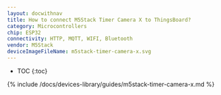 ```yaml
---
layout: docwithnav
title: How to connect M5Stack Timer Camera X to ThingsBoard?
category: Microcontrollers
chip: ESP32
connectivity: HTTP, MQTT, WIFI, Bluetooth
vendor: M5Stack
deviceImageFileName: m5stack-timer-camera-x.svg
---
```


* TOC
{:toc}

{% include /docs/devices-library/guides/m5stack-timer-camera-x.md %}
